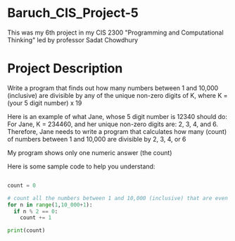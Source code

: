 # Baruch_CIS_Project-5
This was my 6th project in my CIS 2300 "Programming and Computational Thinking" led by professor Sadat Chowdhury

# Project Description


Write a program that finds out how many numbers between 1 and 10,000 (inclusive) are divisible by any of the unique non-zero digits of K, where K = (your 5 digit number) x 19

Here is an example of what Jane, whose 5 digit number is 12340 should do:
For Jane, K = 234460, and her unique non-zero digits are: 2, 3, 4, and 6.
Therefore, Jane needs to write a program that calculates how many (count) of numbers between 1 and 10,000 are divisible by 2, 3, 4, or 6

My program shows only one numeric answer (the count)

Here is some sample code to help you understand:

```python

count = 0

# count all the numbers between 1 and 10,000 (inclusive) that are even (divisible by 2)
for n in range(1,10_000+1):
  if n % 2 == 0:
    count += 1

print(count)
```
